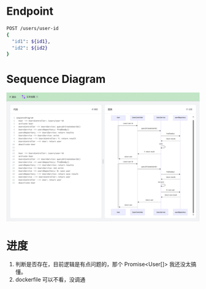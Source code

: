 
# Endpoint

```bash  
POST /users/user-id
{
  "id1": ${id1},
  "id2": ${id2}
}
```

# Sequence Diagram

![Sequence Diagram](sequence-diagram.png)

# 进度
1. 判断是否存在，目前逻辑是有点问题的，那个 Promise<User[]> 我还没太搞懂。
2. dockerfile 可以不看，没调通
